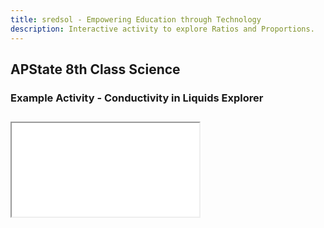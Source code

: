 ```yaml
---
title: sredsol - Empowering Education through Technology
description: Interactive activity to explore Ratios and Proportions.
---
```


## APState 8th Class Science

### Example Activity - Conductivity in Liquids Explorer

<div style="margin-top:2em; margin-bottom:2em;">
  <iframe
    id="ratio-proportion-iframe"
    src="/examples/8sci8a1.html"
  ></iframe>
</div>
